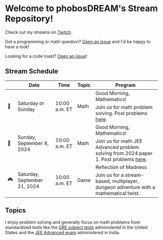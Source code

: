 # Welcome to phobosDREAM's Stream Repository!

Check out my streams on [Twitch](https://www.twitch.tv/phobosdream).

Got a programming or math question? [Open an issue](https://github.com/fractalate/phobosdream/issues/new?body=%3CYOUR%20QUESTION%20HERE%3E&labels=question) and I'd be happy to have a look!

Looking for a code roast? [Open an issue](https://github.com/fractalate/phobosdream/issues/new?body=%3CGIVE%20ME%20A%20LINK%20TO%20YOUR%20CODE%20AND%20GIVE%20ME%20A%20BRIEF%20OVERVIEW%20OF%20WHAT%20I%27M%20LOOKING%20AT%20HERE%3E&labels=code%20roast)!

## Stream Schedule

<table>
  <thead>
    <tr>
      <th></th>
      <th>Date</th>
      <th>Time</th>
      <th>Topic</th>
      <th>Program</th>
    </tr>
  </thead>
  <tbody>
    <tr>
      <td rowspan="2">🔁</td>
      <td rowspan="2">Saturday or Sunday</td>
      <td rowspan="2">10:00 a.m. ET</td>
      <td rowspan="2">Math</td>
      <td>Good Morning, Mathematics!</td>
    </tr>
    <tr>
      <td>Join us for math problem solving. Post problems <a href="https://github.com/fractalate/phobosdream/issues/new?body=%3CYOUR%20QUESTION%20HERE%3E&labels=question">here</a>.</td>
    </tr>
    <tr>
      <td rowspan="2">📖</td>
      <td rowspan="2">Sunday, September 8, 2024</td>
      <td rowspan="2">10:00 a.m. ET</td>
      <td rowspan="2">Math</td>
      <td>Good Morning, Mathematics!</td>
    </tr>
    <tr>
      <td>Join us for math JEE Advanced problem solving from 2024 paper 1. Post problems <a href="https://github.com/fractalate/phobosdream/issues/new?body=%3CYOUR%20QUESTION%20HERE%3E&labels=question">here</a>.</td>
    </tr>
    <tr>
      <td rowspan="2">🎮</td>
      <td rowspan="2">Saturday, September 21, 2024</td>
      <td rowspan="2">10:00 a.m. ET</td>
      <td rowspan="2">Game</td>
      <td>Reflection of Madness</td>
    </tr>
    <tr>
      <td>Join us for a stream-based, multiplayer, dungeon adventure with a mathematical twist.</td>
    </tr>
  </tbody>
</table>

## Topics

I enjoy problem solving and generally focus on math problems from standardized tests like the [GRE subject tests](https://www.ets.org/gre/score-users/about/subject-tests.html) administered in the United States and the [JEE Advanced exam](https://www.jeeadv.ac.in/) administered in India.

